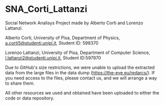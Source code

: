 # SNA_Corti_Lattanzi
Social Network Analisys Project made by Alberto Corti and Lorenzo Lattanzi.

Alberto Corti, University of Pisa, Department of Physics, a.corti5@studenti.unipi.it, Student ID: 598370

Lorenzo Lattanzi, University of Pisa, Department of Computer Science, l.lattanzi2@studenti.unipi.it, Student ID:597970

Due to GitHub's size restrictions, we were unable to upload the extracted data from the large files in the data dump (https://the-eye.eu/redarcs/). If you need access to the files, please contact us, and we will arrange a way to share them.

All other resources we used and obtained have been uploaded to either the code or data repository.
